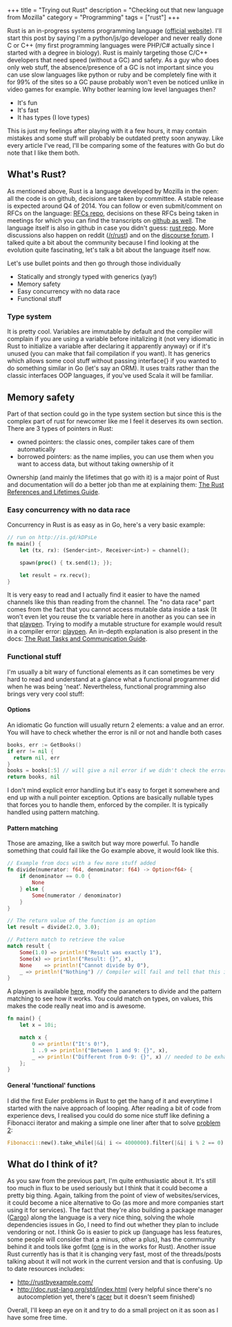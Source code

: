 +++
title = "Trying out Rust"
description = "Checking out that new language from Mozilla"
category = "Programming"
tags = ["rust"]
+++

Rust is an in-progress systems programming language ([official website](http://www.rust-lang.org/)).
I'll start this post by saying I'm a python/js/go developer and never really done C or C++ (my first programming languages were PHP/C# actually since I started with a degree in biology).
Rust is mainly targeting those C/C++ developers that need speed (without a GC) and safety.
As a guy who does only web stuff, the absence/presence of a GC is not important since you can use slow languages like python or ruby and be completely fine with it for 99% of the sites so a GC pause probably won't even be noticed unlike in video games for example.
Why bother learning low level languages then?
- It's fun
- It's fast
- It has types (I love types)

This is just my feelings after playing with it a few hours, it may contain mistakes and some stuff will probably be outdated pretty soon anyway.
Like every article I've read, I'll be comparing some of the features with Go but do note that I like them both.

## What's Rust?
As mentioned above, Rust is a language developed by Mozilla in the open: all the code is on github, decisions are taken by committee.
A stable release is expected around Q4 of 2014.
You can follow or even submit/comment on RFCs on the language: [RFCs repo](https://github.com/rust-lang/rfcs), decisions on these RFCs being taken in meetings for which you can find the transcripts on [github as well](https://github.com/rust-lang/meeting-minutes).
The language itself is also in github in case you didn't guess: [rust repo](https://github.com/rust-lang/rust).
More discussions also happen on reddit ([/r/rust](http://www.reddit.com/r/rust)) and on the [discourse forum](https://users.rust-lang.org/).
I talked quite a bit about the community because I find looking at the evolution quite fascinating, let's talk a bit about the language itself now.

Let's use bullet points and then go through those individually

- Statically and strongly typed with generics (yay!)
- Memory safety
- Easy concurrency with no data race
- Functional stuff

### Type system
It is pretty cool.
Variables are immutable by default and the compiler will complain if you are using a variable before initalizing it (not very idiomatic in Rust to initialize a variable after declaring it apparently anyway) or if it's unused (you can make that fail compilation if you want).
It has generics which allows some cool stuff without passing interface{} if you wanted to do something similar in Go (let's say an ORM).
It uses traits rather than the classic interfaces OOP languages, if you've used Scala it will be familiar.

## Memory safety
Part of that section could go in the type system section but since this is the complex part of rust for newcomer like me I feel it deserves its own section.
There are 3 types of pointers in Rust:

- owned pointers: the classic ones, compiler takes care of them automatically
- borrowed pointers: as the name implies, you can use them when you want to access data, but without taking ownership of it

Ownership (and mainly the lifetimes that go with it) is a major point of Rust and documentation will do a better job than me at explaining them: [The Rust References and Lifetimes Guide](https://doc.rust-lang.org/1.36.0/book/ch10-03-lifetime-syntax.html).

### Easy concurrency with no data race
Concurrency in Rust is as easy as in Go, here's a very basic example:

```rust
// run on http://is.gd/kDPsLe
fn main() {
    let (tx, rx): (Sender<int>, Receiver<int>) = channel();

    spawn(proc() { tx.send(1); });

    let result = rx.recv();
}
```
It is very easy to read and I actually find it easier to have the named channels like this than reading from the channel.
The "no data race" part comes from the fact that you cannot access mutable data inside a task (It won't even let you reuse the tx variable here in another as you can see in that [playpen](http://is.gd/ncfyM4).
Trying to modify a mutable structure for example would result in a compiler error: [playpen](http://is.gd/5AFfTn).
An in-depth explanation is also present in the docs: [The Rust Tasks and Communication Guide](http://doc.rust-lang.org/guide-tasks.html).

### Functional stuff
I'm usually a bit wary of functional elements as it can sometimes be very hard to read and understand at a glance what a functional programmer did when he was being 'neat'.
Nevertheless, functional programming also brings very very cool stuff:

#### Options

An idiomatic Go function will usually return 2 elements: a value and an error. You will have to check whether the error is nil or not and handle both cases

```go
books, err := GetBooks()
if err != nil {
  return nil, err
}
books = books[:5] // will give a nil error if we didn't check the error above
return books, nil
```
I don't mind explicit error handling but it's easy to forget it somewhere and end up with a null pointer exception.
Options are basically nullable types that forces you to handle them, enforced by the compiler.
It is typically handled using pattern matching.

#### Pattern matching
Those are amazing, like a switch but way more powerful.
To handle something that could fail like the Go example above, it would look like this.

```rust
// Example from docs with a few more stuff added
fn divide(numerator: f64, denominator: f64) -> Option<f64> {
    if denominator == 0.0 {
        None
    } else {
        Some(numerator / denominator)
    }
}

// The return value of the function is an option
let result = divide(2.0, 3.0);

// Pattern match to retrieve the value
match result {
    Some(1.0) => println!("Result was exactly 1"),
    Some(x) => println!("Result: {}", x),
    None    => println!("Cannot divide by 0"),
    _ => println!("Nothing") // Compiler will fail and tell that this is unreachable as you're dealing with Some and None
}
```
A playpen is available [here](http://is.gd/0tW2Bc), modify the paraneters to divide and the pattern matching to see how it works.
You could match on types, on values, this makes the code really neat imo and is awesome.

```rust
fn main() {
    let x = 10i;

    match x {
        0 => println!("It's 0!"),
        1 ..9 => println!("Between 1 and 9: {}", x),
        _ => println!("Different from 0-9: {}", x) // needed to be exhaustive here, compiler will yell without it
    };
}
```

#### General 'functional' functions
I did the first Euler problems in Rust to get the hang of it and everytime I started with the naive approach of looping.
After reading a bit of code from experience devs, I realised you could do some nice stuff like defining a Fibonacci iterator and making a simple one liner after that to solve [problem 2](https://projecteuler.net/problem=2):

```rust
Fibonacci::new().take_while(|&i| i <= 4000000).filter(|&i| i % 2 == 0).sum();
```

## What do I think of it?
As you saw from the previous part, I'm quite enthusiastic about it.
It's still too much in flux to be used seriously but I think that it could become a pretty big thing.
Again, talking from the point of view of websites/services, it could become a nice alternative to Go (as more and more companies start using it for services).
The fact that they're also building a package manager ([Cargo](https://github.com/rust-lang/cargo)) along the language is a very nice thing, solving the whole dependencies issues in Go, I need to find out whether they plan to include vendoring or not.
I think Go is easier to pick up (language has less features, some people will consider that a minus, other a plus), has the community behind it and tools like gofmt ([one](https://github.com/pcwalton/rustfmt) is in the works for Rust).
Another issue Rust currently has is that it is changing very fast, most of the threads/posts talking about it will not work in the current version and that is confusing.
Up to date resources includes:

- http://rustbyexample.com/
- http://doc.rust-lang.org/std/index.html (very helpful since there's no autocompletion yet, there's [racer](https://github.com/phildawes/racer) but it doesn't seem finished)

Overall, I'll keep an eye on it and try to do a small project on it as soon as I have some free time.
